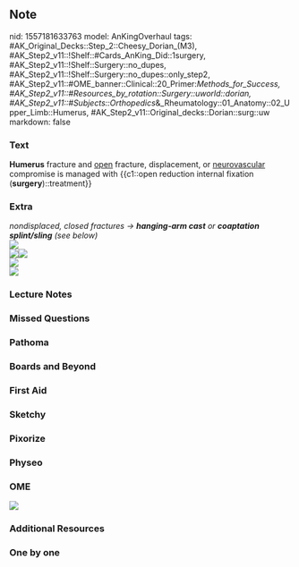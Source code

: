 ## Note
nid: 1557181633763
model: AnKingOverhaul
tags: #AK_Original_Decks::Step_2::Cheesy_Dorian_(M3), #AK_Step2_v11::!Shelf::#Cards_AnKing_Did::1surgery, #AK_Step2_v11::!Shelf::Surgery::no_dupes, #AK_Step2_v11::!Shelf::Surgery::no_dupes::only_step2, #AK_Step2_v11::#OME_banner::Clinical::20_Primer:_Methods_for_Success, #AK_Step2_v11::#Resources_by_rotation::Surgery::uworld::dorian, #AK_Step2_v11::#Subjects::Orthopedics_&_Rheumatology::01_Anatomy::02_Upper_Limb::Humerus, #AK_Step2_v11::Original_decks::Dorian::surg::uw
markdown: false

### Text
<b>Humerus</b> fracture and <u>open</u> fracture, displacement, or
<u>neurovascular</u> compromise is managed with {{c1::open
reduction internal fixation (<b>surgery</b>)::treatment}}

### Extra
<div>
  <i>nondisplaced, closed fractures → <b>hanging-arm cast</b> or
  <b>coaptation splint/sling</b> (see below)</i>
</div>
<div>
  <i><img src="adult_shoulder_fx_treatment05.jpg"></i>
</div>
<div>
  <img src="Humor-3-W.png"><i><b><img src=
  "HANGING+CAST.jpg"></b></i>
</div>
<div>
  <i><img src="Humerus+Fracture.jpg"></i>
</div>
<div>
  <i><img src="big_58a42d18c2a6c.jpg"></i>
</div>

### Lecture Notes


### Missed Questions


### Pathoma


### Boards and Beyond


### First Aid


### Sketchy


### Pixorize


### Physeo


### OME
<div class="ome-widget">
  <a href="https://onlinemeded.org/spa/surgery?ref=anki"><img src=
  "_OME_AnkiFlashcards_Topic_1.png"></a>
</div>

### Additional Resources


### One by one

